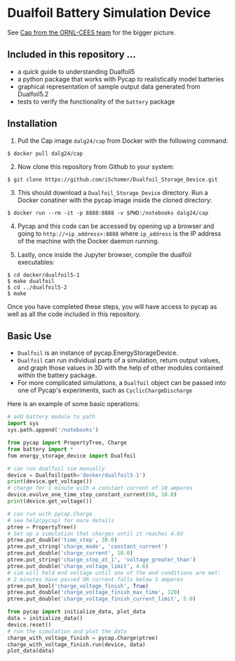 # Dualfoil Battery Simulation Device
See [Cap from the ORNL-CEES team](https://github.com/ORNL-CEES/Cap "Github - ORNL-CEES/Cap") for the bigger picture.

## Included in this repository ...
 +  a quick guide to understanding Dualfoil5 
 +  a python package that works with Pycap to realistically model batteries
 +  graphical representation of sample output data generated from Dualfoil5.2
 +  tests to verify the functionality of the `battery` package

## Installation
 1. Pull the Cap image `dalg24/cap` from Docker with the following command:

 ```
 $ docker pull dalg24/cap
 ```

 2. Now clone this repository from Github to your system:

 ```
 $ git clone https://github.com/iSchomer/Dualfoil_Storage_Device.git
 ```

 3. This should download a `Dualfoil_Storage_Device` directory. Run a Docker conatiner with the pycap image inside the cloned directory:

 ```
 $ docker run --rm -it -p 8888:8888 -v $PWD:/notebooks dalg24/cap
 ```

 4. Pycap and this code can be accessed by opening up a browser and going to `http://<ip_address>:8888` where `ip_address` is the IP address of the machine with the Docker daemon running.

 5. Lastly, once inside the Jupyter browser, compile the dualfoil executables:
 ```
 $ cd docker/dualfoil5-1
 $ make dualfoil
 $ cd ../dualfoil5-2
 $ make
 ```

Once you have completed these steps, you will have access to pycap as well as all the code included in this repository.


## Basic Use
 + `Dualfoil` is an instance of pycap.EnergyStorageDevice.
 + `Dualfoil` can run individual parts of a simulation, return output values, and graph those values in 3D with the help of other modules contained within the battery package.
 + For more complicated simulations, a `Dualfoil` object can be passed into one of Pycap's experiments, such as `CyclicChargeDischarge`

 Here is an example of some basic operations:
 ```python
 # add battery module to path
 import sys
 sys.path.append('/notebooks')

 from pycap import PropertyTree, Charge
 from battery import *
 fom energy_storage_device import Dualfoil

 # can run dualfoil sim manually 
 device = Dualfoil(path='docker/dualfoil5-1')
 print(device.get_voltage())
 # charge for 1 minute with a constant current of 10 amperes
 device.evolve_one_time_step_constant_current(60, 10.0)
 print(device.get_voltage())

 # can run with pycap.Charge
 # see help(pycap) for more details
 ptree = PropertyTree()
 # Set up a simulation that charges until it reaches 4.6V
 ptree.put_double('time_step', 30.0)
 ptree.put_string('charge_mode', 'constant_current')
 ptree.put_double('charge_current', 10.0)
 ptree.put_string('charge_stop_at_1', 'voltage_greater_than')
 ptree.put_double('charge_voltage_limit', 4.6)
 # sim will hold end voltage until one of the end conditions are met:
 # 2 minutes have passed OR current falls below 5 amperes
 ptree.put_bool('charge_voltage_finish', True)
 ptree.put_double('charge_voltage_finish_max_time', 120)
 ptree.put_double('charge_voltage_finish_current_limit', 5.0)
 
 from pycap import initialize_data, plot_data
 data = initialize_data()
 device.reset()
 # run the simulation and plot the data
 charge_with_voltage_finish = pycap.Charge(ptree)
 charge_with_voltage_finish.run(device, data)
 plot_data(data)
 ```
